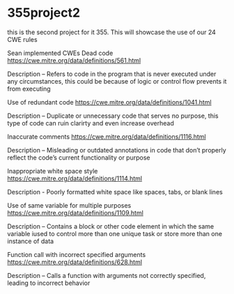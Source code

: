 # 355project2
this is the second project for it 355. This will showcase the use of our 24 CWE rules

Sean implemented CWEs
Dead code https://cwe.mitre.org/data/definitions/561.html 

Description – Refers to code in the program that is never executed under any circumstances, this could be because of logic or control flow prevents it from executing 

Use of redundant code https://cwe.mitre.org/data/definitions/1041.html 

Description – Duplicate or unnecessary code that serves no purpose, this type of code can ruin clarirty and even increase overhead 

Inaccurate comments https://cwe.mitre.org/data/definitions/1116.html 

Description – Misleading or outdated annotations in code that don’t properly reflect the code’s current functionality or purpose 

Inappropriate white space style https://cwe.mitre.org/data/definitions/1114.html 

Description -  Poorly formatted white space like spaces, tabs, or blank lines  

Use of same variable for multiple purposes https://cwe.mitre.org/data/definitions/1109.html 

Description – Contains a block or other code element in which the same variable iused to control more than one unique task or store more than one instance of data 

Function call with incorrect specified arguments https://cwe.mitre.org/data/definitions/628.html 

Description – Calls a function with arguments not correctly specified, leading to  incorrect behavior  